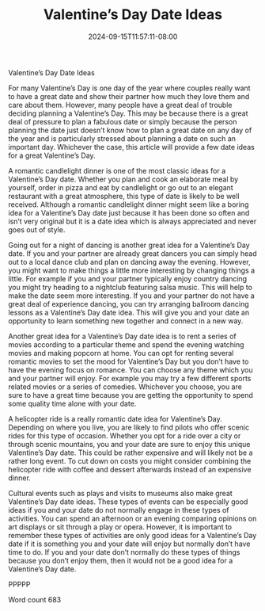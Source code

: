 ﻿---
title: "Valentine’s Day Date Ideas"
date: 2024-09-15T11:57:11-08:00
description: "Valentines Day txt Tips for Web Success"
featured_image: "/images/Valentines Day txt.jpg"
tags: ["Valentines Day txt"]
---

Valentine’s Day Date Ideas

For many Valentine’s Day is one day of the year where couples really want to have a great date and show their partner how much they love them and care about them. However, many people have a great deal of trouble deciding planning a Valentine’s Day. This may be because there is a great deal of pressure to plan a fabulous date or simply because the person planning the date just doesn’t know how to plan a great date on any day of the year and is particularly stressed about planning a date on such an important day. Whichever the case, this article will provide a few date ideas for a great Valentine’s Day. 

A romantic candlelight dinner is one of the most classic ideas for a Valentine’s Day date. Whether you plan and cook an elaborate meal by yourself, order in pizza and eat by candlelight or go out to an elegant restaurant with a great atmosphere, this type of date is likely to be well received. Although a romantic candlelight dinner might seem like a boring idea for a Valentine’s Day date just because it has been done so often and isn’t very original but it is a date idea which is always appreciated and never goes out of style.

Going out for a night of dancing is another great idea for a Valentine’s Day date. If you and your partner are already great dancers you can simply head out to a local dance club and plan on dancing away the evening. However, you might want to make things a little more interesting by changing things a little. For example if you and your partner typically enjoy country dancing you might try heading to a nightclub featuring salsa music. This will help to make the date seem more interesting. If you and your partner do not have a great deal of experience dancing, you can try arranging ballroom dancing lessons as a Valentine’s Day date idea. This will give you and your date an opportunity to learn something new together and connect in a new way. 

Another great idea for a Valentine’s Day date idea is to rent a series of movies according to a particular theme and spend the evening watching movies and making popcorn at home. You can opt for renting several romantic movies to set the mood for Valentine’s Day but you don’t have to have the evening focus on romance. You can choose any theme which you and your partner will enjoy. For example you may try a few different sports related movies or a series of comedies. Whichever you choose, you are sure to have a great time because you are getting the opportunity to spend some quality time alone with your date.

A helicopter ride is a really romantic date idea for Valentine’s Day. Depending on where you live, you are likely to find pilots who offer scenic rides for this type of occasion. Whether you opt for a ride over a city or through scenic mountains, you and your date are sure to enjoy this unique Valentine’s Day date. This could be rather expensive and will likely not be a rather long event. To cut down on costs you might consider combining the helicopter ride with coffee and dessert afterwards instead of an expensive dinner. 

Cultural events such as plays and visits to museums also make great Valentine’s Day date ideas. These types of events can be especially good ideas if you and your date do not normally engage in these types of activities. You can spend an afternoon or an evening comparing opinions on art displays or sit through a play or opera. However, it is important to remember these types of activities are only good ideas for a Valentine’s Day date if it is something you and your date will enjoy but normally don’t have time to do. If you and your date don’t normally do these types of things because you don’t enjoy them, then it would not be a good idea for a Valentine’s Day date. 

PPPPP

Word count 683


